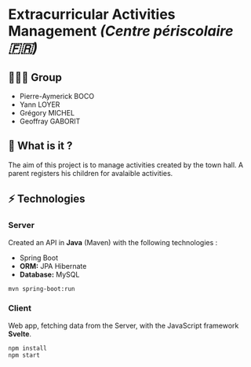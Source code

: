 # Extracurricular Activities Management _(Centre périscolaire 🇫🇷)_
## 🧑‍🤝‍🧑 Group
- Pierre-Aymerick BOCO
- Yann LOYER
- Grégory MICHEL
- Geoffray GABORIT

## 💬 What is it ?
The aim of this project is to manage activities created by the town hall. A parent registers his children for avalaible activities.

## ⚡ Technologies
### Server
Created an API in **Java** (Maven) with the following technologies :
- Spring Boot
- **ORM:** JPA Hibernate
- **Database:** MySQL

```
mvn spring-boot:run
```
### Client
Web app, fetching data from the Server, with the JavaScript framework **Svelte**.

```
npm install
npm start
```
